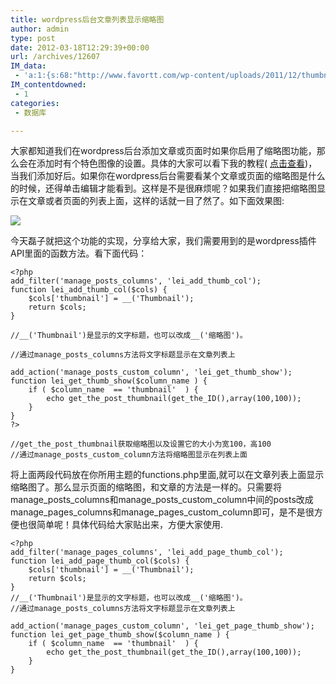 ```yaml
---
title: wordpress后台文章列表显示缩略图
author: admin
type: post
date: 2012-03-18T12:29:39+00:00
url: /archives/12607
IM_data:
 - 'a:1:{s:68:"http://www.favortt.com/wp-content/uploads/2011/12/thumbnail-list.png";s:68:"http://www.favortt.com/wp-content/uploads/2011/12/thumbnail-list.png";}'
IM_contentdowned:
 - 1
categories:
 - 数据库

---
```

大家都知道我们在wordpress后台添加文章或页面时如果你启用了缩略图功能，那么会在添加时有个特色图像的设置。具体的大家可以看下我的教程( [点击查看](http://www.favortt.com/wordpress-theme-thumbnails.html "WordPress主题(模板)修改教程(十一):使用文章缩略图功能"))，当我们添加好后。如果你在wordpress后台需要看某个文章或页面的缩略图是什么的时候，还得单击编辑才能看到。这样是不是很麻烦呢？如果我们直接把缩略图显示在文章或者页面的列表上面，这样的话就一目了然了。如下面效果图:

[![](http://blog.haohtml.com/wp-content/uploads/2012/03/thumbnail-list.png)][1]

今天磊子就把这个功能的实现，分享给大家，我们需要用到的是wordpress插件API里面的函数方法。看下面代码：

```
<?php
add_filter('manage_posts_columns', 'lei_add_thumb_col');
function lei_add_thumb_col($cols) {
	$cols['thumbnail'] = __('Thumbnail');
	return $cols;
}

//__('Thumbnail')是显示的文字标题，也可以改成__('缩略图')。

//通过manage_posts_columns方法将文字标题显示在文章列表上

add_action('manage_posts_custom_column', 'lei_get_thumb_show');
function lei_get_thumb_show($column_name ) {
	if ( $column_name  == 'thumbnail'  ) {
		echo get_the_post_thumbnail(get_the_ID(),array(100,100));
	}
}
?>

//get_the_post_thumbnail获取缩略图以及设置它的大小为宽100，高100
//通过manage_posts_custom_column方法将缩略图显示在列表上面
```

将上面两段代码放在你所用主题的functions.php里面,就可以在文章列表上面显示缩略图了。那么显示页面的缩略图，和文章的方法是一样的。只需要将manage_posts_columns和manage_posts_custom_column中间的posts改成manage_pages_columns和manage_pages_custom_column即可，是不是很方便也很简单呢！具体代码给大家贴出来，方便大家使用.

```
<?php
add_filter('manage_pages_columns', 'lei_add_page_thumb_col');
function lei_add_page_thumb_col($cols) {
	$cols['thumbnail'] = __('Thumbnail');
	return $cols;
}
//__('Thumbnail')是显示的文字标题，也可以改成__('缩略图')。
//通过manage_posts_columns方法将文字标题显示在文章列表上

add_action('manage_pages_custom_column', 'lei_get_page_thumb_show');
function lei_get_page_thumb_show($column_name ) {
	if ( $column_name  == 'thumbnail'  ) {
		echo get_the_post_thumbnail(get_the_ID(),array(100,100));
	}
}
```

 [1]: http://blog.haohtml.com/wp-content/uploads/2012/03/thumbnail-list.png